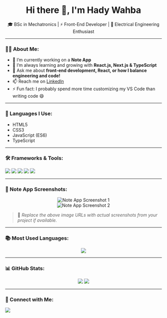 <h1 align="center">Hi there 👋, I'm Hady Wahba</h1>

<p align="center">
  🎓 BSc in Mechatronics | ⚡ Front-End Developer | 🔌 Electrical Engineering Enthusiast
</p>

---

### 👨‍💻 About Me:
- 🔭 I’m currently working on a **Note App**
- 🌱 I’m always learning and growing with **React.js, Next.js & TypeScript**
- 💬 Ask me about **front-end development, React, or how I balance engineering and code!**
- 📫 Reach me on [LinkedIn](https://www.linkedin.com/in/hadywahba)
- ⚡ Fun fact: I probably spend more time customizing my VS Code than writing code 😄

---

### 🧠 Languages I Use:
- HTML5
- CSS3
- JavaScript (ES6)
- TypeScript

---

### 🛠️ Frameworks & Tools:
<p>
  <img src="https://img.shields.io/badge/Bootstrap-563D7C?style=flat&logo=bootstrap&logoColor=white" />
  <img src="https://img.shields.io/badge/Tailwind_CSS-38B2AC?style=flat&logo=tailwind-css&logoColor=white" />
  <img src="https://img.shields.io/badge/Redux_Toolkit-764ABC?style=flat&logo=redux&logoColor=white" />
  <img src="https://img.shields.io/badge/React-20232A?style=flat&logo=react&logoColor=61DAFB" />
  <img src="https://img.shields.io/badge/Next.js-000000?style=flat&logo=next.js&logoColor=white" />
</p>

---

### 📝 Note App Screenshots:
<p align="center">
  <img src="https://via.placeholder.com/600x350.png?text=Note+App+Screenshot+1" alt="Note App Screenshot 1" />
  <br />
  <img src="https://via.placeholder.com/600x350.png?text=Note+App+Screenshot+2" alt="Note App Screenshot 2" />
</p>

> 📌 *Replace the above image URLs with actual screenshots from your project if available.*

---

### 📚 Most Used Languages:
<p align="center">
  <img src="https://github-readme-stats.vercel.app/api/top-langs/?username=hadywahba&layout=compact&theme=tokyonight" />
</p>

---

### 📊 GitHub Stats:
<p align="center">
  <img src="https://github-readme-stats.vercel.app/api?username=hadywahba&show_icons=true&theme=tokyonight" />
  <img src="https://github-readme-streak-stats.herokuapp.com/?user=hadywahba&theme=tokyonight" />
</p>

---

### 🔗 Connect with Me:
<p>
  <a href="https://www.linkedin.com/in/hadywahba"><img src="https://img.shields.io/badge/LinkedIn-blue?style=flat&logo=linkedin" /></a>
</p>
